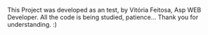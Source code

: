 This Project was developed as an test, by Vitória Feitosa, Asp WEB Developer.
All the code is being studied, patience... Thank you for understanding. :)